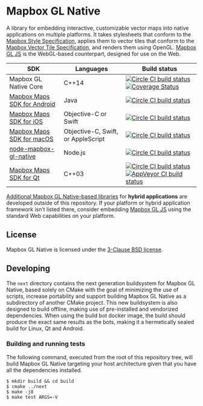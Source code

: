# Mapbox GL Native

A library for embedding interactive, customizable vector maps into native applications on multiple platforms. It
takes stylesheets that conform to the [Mapbox Style Specification](https://github.com/mapbox/mapbox-gl-style-spec/),
applies them to vector tiles that conform to the [Mapbox Vector Tile Specification](https://github.com/mapbox/vector-tile-spec),
and renders them using OpenGL. [Mapbox GL JS](https://github.com/mapbox/mapbox-gl-js) is the WebGL-based counterpart,
designed for use on the Web.

| SDK                                                 | Languages                          | Build status                             |
| --------------------------------------------------- | ---------------------------------- | ---------------------------------------- |
| Mapbox GL Native Core                               | C++14                              | [![Circle CI build status](https://circleci.com/gh/mapbox/mapbox-gl-native.svg?style=shield)](https://circleci.com/gh/mapbox/workflows/mapbox-gl-native/tree/master) [![Coverage Status](https://codecov.io/gh/mapbox/mapbox-gl-native/branch/master/graph/badge.svg)](https://codecov.io/gh/mapbox/mapbox-gl-native) |
| [Mapbox Maps SDK for Android](../platform/android/) | Java                               | [![Circle CI build status](https://circleci.com/gh/mapbox/mapbox-gl-native.svg?style=shield)](https://circleci.com/gh/mapbox/workflows/mapbox-gl-native/tree/master) |
| [Mapbox Maps SDK for iOS](../platform/ios/)         | Objective-C or Swift               | [![Circle CI build status](https://circleci.com/gh/mapbox/mapbox-gl-native.svg?style=shield)](https://circleci.com/gh/mapbox/workflows/mapbox-gl-native/tree/master) |
| [Mapbox Maps SDK for macOS](../platform/macos/)     | Objective-C, Swift, or AppleScript | [![Circle CI build status](https://circleci.com/gh/mapbox/mapbox-gl-native.svg?style=shield)](https://circleci.com/gh/mapbox/workflows/mapbox-gl-native/tree/master) |
| [node-mapbox-gl-native](../platform/node/)          | Node.js                            | [![Circle CI build status](https://circleci.com/gh/mapbox/mapbox-gl-native.svg?style=shield)](https://circleci.com/gh/mapbox/workflows/mapbox-gl-native/tree/master) |
| [Mapbox Maps SDK for Qt](../platform/qt)            | C++03                              | [![Circle CI build status](https://circleci.com/gh/mapbox/mapbox-gl-native.svg?style=shield)](https://circleci.com/gh/mapbox/workflows/mapbox-gl-native/tree/master) [![AppVeyor CI build status](https://ci.appveyor.com/api/projects/status/3q12kbcooc6df8uc?svg=true)](https://ci.appveyor.com/project/Mapbox/mapbox-gl-native) |

[Additional Mapbox GL Native–based libraries](https://wiki.openstreetmap.org/wiki/Mapbox_GL#Libraries) for **hybrid applications** are developed outside of this repository. If your platform or hybrid application framework isn’t listed there, consider embedding [Mapbox GL JS](https://github.com/mapbox/mapbox-gl-js) using the standard Web capabilities on your platform.

## License

Mapbox GL Native is licensed under the [3-Clause BSD license](../LICENSE.md).

## Developing

The `next` directory contains the next generation buildsystem for Mapbox GL Native, based solely on CMake with the
goal of minimizing the use of scripts, increase portability and support building Mapbox GL Native as a subdirectory
of another CMake project. This new buildsystem is also designed to build offline, making use of pre-installed and
vendorized dependencies. When using the build bot docker image, the build should produce the exact same results as
the bots, making it a hermetically sealed build for Linux, Qt and Android.

### Building and running tests

The following command, executed from the root of this repository tree, will build Mapbox GL Native targeting your
host architecture given that you have all the dependencies installed.

```
$ mkdir build && cd build
$ cmake ../next
$ make -j8
$ make test ARGS=-V
```
